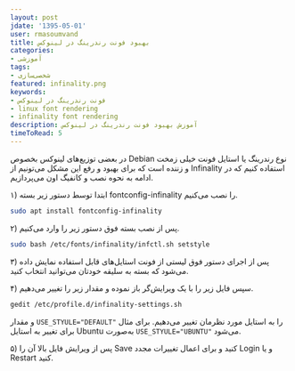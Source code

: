 ```yaml
---
layout: post  
jdate: '1395-05-01'  
user: rmasoumvand  
title: بهبود فونت رندرینگ در لینوکس  
categories:
- آموزشی
tags:
- شخصی‌سازی
featured: infinality.png  
keywords:
- فونت رندرینگ در لینوکس
- linux font rendering
- infinality font rendering
description: آموزش بهبود فونت رندرینگ در لینوکس
timeToRead: 5
---
```


در بعضی توزیع‌های لینوکس بخصوص Debian نوع رندرینگ یا استایل فونت خیلی زمخت و زننده است که برای بهبود و رفع این مشکل می‌تونیم از Infinality استفاده کنیم که در ادامه به نحوه نصب و کانفیگ اون می‌پردازیم.

۱) ابتدا توسط دستور زیر بسته fontconfig-infinality را نصب می‌کنیم.

```sh
sudo apt install fontconfig-infinality
```

۲) پس از نصب بسته فوق دستور زیر را وارد می‌کنیم.

```sh
sudo bash /etc/fonts/infinality/infctl.sh setstyle
```

۳) پس از اجرای دستور فوق لیستی از فونت استایل‌های قابل استفاده نمایش داده می‌شود که بسته به سلیقه خودتان می‌توانید انتخاب کنید.

۴) سپس فایل زیر را با یک ویرایش‌گر باز نموده و مقدار زیر را تغییر می‌دهیم.

```sh
gedit /etc/profile.d/infinality-settings.sh
```

و مقدار `USE_STYULE="DEFAULT"` را به استایل مورد نظرمان تغییر می‌دهیم. برای مثال برای تغییر به استایل Ubuntu به‌صورت `USE_STYULE="UBUNTU"` می‌شود.

۵) پس از ویرایش فایل بالا آن را Save کنید و برای اعمال تغییرات مجدد Login و یا Restart کنید.
